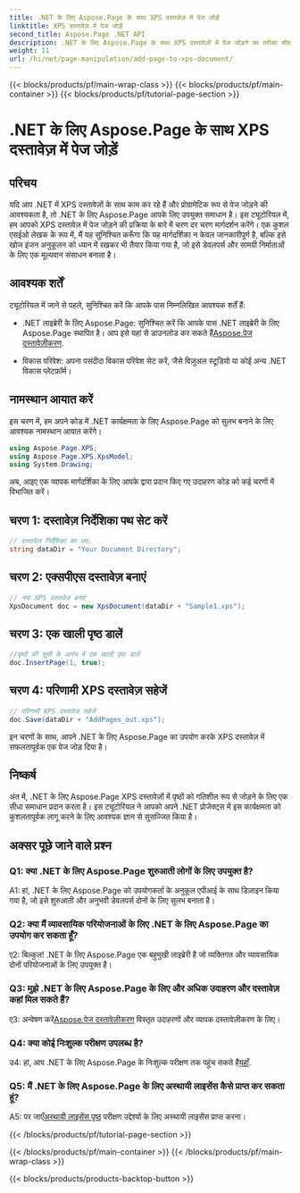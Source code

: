 ```yaml
---
title: .NET के लिए Aspose.Page के साथ XPS दस्तावेज़ में पेज जोड़ें
linktitle: XPS दस्तावेज़ में पेज जोड़ें
second_title: Aspose.Page .NET API
description: .NET के लिए Aspose.Page के साथ XPS दस्तावेज़ों में पेज जोड़ने का तरीका सीखकर अपने .NET अनुप्रयोगों को बेहतर बनाएं। निर्बाध एकीकरण के लिए हमारी चरण-दर-चरण मार्गदर्शिका का पालन करें।
weight: 11
url: /hi/net/page-manipulation/add-page-to-xps-document/
---
```


{{< blocks/products/pf/main-wrap-class >}}
{{< blocks/products/pf/main-container >}}
{{< blocks/products/pf/tutorial-page-section >}}

# .NET के लिए Aspose.Page के साथ XPS दस्तावेज़ में पेज जोड़ें

## परिचय

यदि आप .NET में XPS दस्तावेज़ों के साथ काम कर रहे हैं और प्रोग्रामेटिक रूप से पेज जोड़ने की आवश्यकता है, तो .NET के लिए Aspose.Page आपके लिए उपयुक्त समाधान है। इस ट्यूटोरियल में, हम आपको XPS दस्तावेज़ में पेज जोड़ने की प्रक्रिया के बारे में चरण दर चरण मार्गदर्शन करेंगे। एक कुशल एसईओ लेखक के रूप में, मैं यह सुनिश्चित करूँगा कि यह मार्गदर्शिका न केवल जानकारीपूर्ण है, बल्कि इसे खोज इंजन अनुकूलन को ध्यान में रखकर भी तैयार किया गया है, जो इसे डेवलपर्स और सामग्री निर्माताओं के लिए एक मूल्यवान संसाधन बनाता है।

## आवश्यक शर्तें

ट्यूटोरियल में जाने से पहले, सुनिश्चित करें कि आपके पास निम्नलिखित आवश्यक शर्तें हैं:

-  .NET लाइब्रेरी के लिए Aspose.Page: सुनिश्चित करें कि आपके पास .NET लाइब्रेरी के लिए Aspose.Page स्थापित है। आप इसे यहां से डाउनलोड कर सकते हैं[Aspose.पेज दस्तावेज़ीकरण](https://reference.aspose.com/page/net/).

- विकास परिवेश: अपना पसंदीदा विकास परिवेश सेट करें, जैसे विज़ुअल स्टूडियो या कोई अन्य .NET विकास प्लेटफ़ॉर्म।

## नामस्थान आयात करें

इस चरण में, हम अपने कोड में .NET कार्यक्षमता के लिए Aspose.Page को सुलभ बनाने के लिए आवश्यक नामस्थान आयात करेंगे।

```csharp
using Aspose.Page.XPS;
using Aspose.Page.XPS.XpsModel;
using System.Drawing;
```

अब, आइए एक व्यापक मार्गदर्शिका के लिए आपके द्वारा प्रदान किए गए उदाहरण कोड को कई चरणों में विभाजित करें।

## चरण 1: दस्तावेज़ निर्देशिका पथ सेट करें

```csharp
// दस्तावेज़ निर्देशिका का पथ.
string dataDir = "Your Document Directory";
```

## चरण 2: एक्सपीएस दस्तावेज़ बनाएं

```csharp
// नया XPS दस्तावेज़ बनाएं
XpsDocument doc = new XpsDocument(dataDir + "Sample1.xps");
```

## चरण 3: एक खाली पृष्ठ डालें

```csharp
//पृष्ठों की सूची के आरंभ में एक खाली पृष्ठ डालें
doc.InsertPage(1, true);
```

## चरण 4: परिणामी XPS दस्तावेज़ सहेजें

```csharp
// परिणामी XPS दस्तावेज़ सहेजें
doc.Save(dataDir + "AddPages_out.xps");
```

इन चरणों के साथ, आपने .NET के लिए Aspose.Page का उपयोग करके XPS दस्तावेज़ में सफलतापूर्वक एक पेज जोड़ दिया है।

## निष्कर्ष

अंत में, .NET के लिए Aspose.Page XPS दस्तावेज़ों में पृष्ठों को गतिशील रूप से जोड़ने के लिए एक सीधा समाधान प्रदान करता है। इस ट्यूटोरियल ने आपको अपने .NET प्रोजेक्ट्स में इस कार्यक्षमता को कुशलतापूर्वक लागू करने के लिए आवश्यक ज्ञान से सुसज्जित किया है।

## अक्सर पूछे जाने वाले प्रश्न

### Q1: क्या .NET के लिए Aspose.Page शुरुआती लोगों के लिए उपयुक्त है?

A1: हां, .NET के लिए Aspose.Page को उपयोगकर्ता के अनुकूल एपीआई के साथ डिज़ाइन किया गया है, जो इसे शुरुआती और अनुभवी डेवलपर्स दोनों के लिए सुलभ बनाता है।

### Q2: क्या मैं व्यावसायिक परियोजनाओं के लिए .NET के लिए Aspose.Page का उपयोग कर सकता हूँ?

ए2: बिल्कुल! .NET के लिए Aspose.Page एक बहुमुखी लाइब्रेरी है जो व्यक्तिगत और व्यावसायिक दोनों परियोजनाओं के लिए उपयुक्त है।

### Q3: मुझे .NET के लिए Aspose.Page के लिए और अधिक उदाहरण और दस्तावेज़ कहां मिल सकते हैं?

 ए3: अन्वेषण करें[Aspose.पेज दस्तावेज़ीकरण](https://reference.aspose.com/page/net/) विस्तृत उदाहरणों और व्यापक दस्तावेज़ीकरण के लिए।

### Q4: क्या कोई निःशुल्क परीक्षण उपलब्ध है?

उ4: हां, आप .NET के लिए Aspose.Page के निःशुल्क परीक्षण तक पहुंच सकते हैं[यहाँ](https://releases.aspose.com/).

### Q5: मैं .NET के लिए Aspose.Page के लिए अस्थायी लाइसेंस कैसे प्राप्त कर सकता हूं?

 A5: पर जाएँ[अस्थायी लाइसेंस पृष्ठ](https://purchase.aspose.com/temporary-license/) परीक्षण उद्देश्यों के लिए अस्थायी लाइसेंस प्राप्त करना।

{{< /blocks/products/pf/tutorial-page-section >}}

{{< /blocks/products/pf/main-container >}}
{{< /blocks/products/pf/main-wrap-class >}}

{{< blocks/products/products-backtop-button >}}
